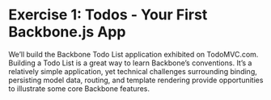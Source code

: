 # Exercise 1: Todos - Your First Backbone.js App

We’ll build the Backbone Todo List application exhibited on TodoMVC.com.
Building a Todo List is a great way to learn Backbone’s conventions. It’s a
relatively simple application, yet technical challenges surrounding binding,
persisting model data, routing, and template rendering provide opportunities to
illustrate some core Backbone features.
